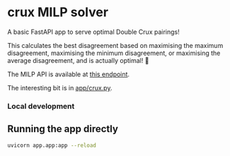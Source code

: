 # crux MILP solver
A basic FastAPI app to serve optimal Double Crux pairings!

This calculates the best disagreement based on maximising the maximum disagreement, maximising the minimum disagreement, or maximising the average disagreement, and is actually optimal! 🚀

The MILP API is available at [this endpoint](https://crux-milp-api.onrender.com/docs).

The interesting bit is in [app/crux.py](app/crux.py).

### Local development
## Running the app directly
```bash
uvicorn app.app:app --reload
```
